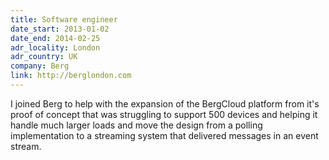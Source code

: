 ```yaml
---
title: Software engineer
date_start: 2013-01-02
date_end: 2014-02-25
adr_locality: London
adr_country: UK
company: Berg
link: http://berglondon.com
---
```


I joined Berg to help with the expansion of the BergCloud platform from it's proof of concept that was struggling to support 500 devices and helping it handle much larger loads and move the design from a polling implementation to a streaming system that delivered messages in an event stream.
